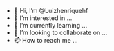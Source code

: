 - 👋 Hi, I’m @Luizhenriquehf
- 👀 I’m interested in ...
- 🌱 I’m currently learning ...
- 💞️ I’m looking to collaborate on ...
- 📫 How to reach me ...

<!---
Luizhenriquehf/Luizhenriquehf is a ✨ special ✨ repository because its `README.md` (this file) appears on your GitHub profile.
You can click the Preview link to take a look at your changes.
--->
